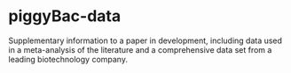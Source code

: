 # piggyBac-data
Supplementary information to a paper in development, including data used in a meta-analysis of the literature and a comprehensive data set from a leading biotechnology company.
